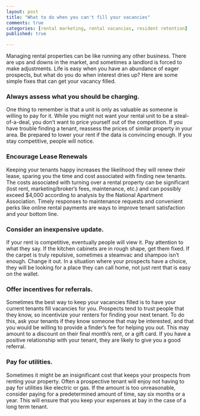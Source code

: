 ```yaml
---
layout: post
title: "What to do when you can't fill your vacancies"
comments: true
categories: [rental marketing, rental vacancies, resident retention]
published: true

---
```


Managing rental properties can be like running any other business. There are ups and downs in the market, and sometimes a landlord is forced to make adjustments. Life is easy when you have an abundance of eager prospects, but what do you do when interest dries up? Here are some simple fixes that can get your vacancy filled.

### Always assess what you should be charging.

One thing to remember is that a unit is only as valuable as someone is willing to pay for it. While you might not want your rental unit to be a steal-of-a-deal, you don’t want to price yourself out of the competition. If you have trouble finding a tenant, reassess the prices of similar property in your area. Be prepared to lower your rent if the data is convincing enough. If you stay competitive, people will notice.

### Encourage Lease Renewals

Keeping your tenants happy increases the likelihood they will renew their lease, sparing you the time and cost associated with finding new tenants. The costs associated with turning over a rental property can be significant (lost rent, marketing/broker’s fees, maintenance, etc.) and can possibly exceed $4,000 according to analysis by the National Apartment Association. Timely responses to maintenance requests and convenient perks like online rental payments are ways to improve tenant satisfaction and your bottom line.

### Consider an inexpensive update.

If your rent is competitive, eventually people will view it. Pay attention to what they say. If the kitchen cabinets are in rough shape, get them fixed. If the carpet is truly repulsive, sometimes a steamvac and shampoo isn’t enough. Change it out. In a situation where your prospects have a choice, they will be looking for a place they can call home, not just rent that is easy on the wallet.

### Offer incentives for referrals.

Sometimes the best way to keep your vacancies filled is to have your current tenants fill vacancies for you. Prospects tend to trust people that they know, so incentivize your renters for finding your next tenant. To do this, ask your tenants if they know someone that may be interested, and that you would be willing to provide a finder’s fee for helping you out. This may amount to a discount on their final month’s rent, or a gift card. If you have a positive relationship with your tenant, they are likely to give you a good referral.

### Pay for utilities.

Sometimes it might be an insignificant cost that keeps your prospects from renting your property. Often a prospective tenant will enjoy not having to pay for utilities like electric or gas. If the amount is too unreasonable, consider paying for a predetermined amount of time, say six months or a year. This will ensure that you keep your expenses at bay in the case of a long term tenant.